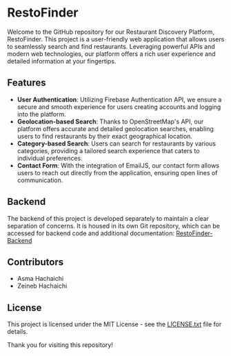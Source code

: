# RestoFinder

Welcome to the GitHub repository for our Restaurant Discovery Platform, RestoFinder. This project is a user-friendly web application that allows users to seamlessly search and find restaurants. Leveraging powerful APIs and modern web technologies, our platform offers a rich user experience and detailed information at your fingertips.

## Features

- **User Authentication**: Utilizing Firebase Authentication API, we ensure a secure and smooth experience for users creating accounts and logging into the platform.
- **Geolocation-based Search**: Thanks to OpenStreetMap's API, our platform offers accurate and detailed geolocation searches, enabling users to find restaurants by their exact geographical location.
- **Category-based Search**: Users can search for restaurants by various categories, providing a tailored search experience that caters to individual preferences.
- **Contact Form**: With the integration of EmailJS, our contact form allows users to reach out directly from the application, ensuring open lines of communication.

## Backend

The backend of this project is developed separately to maintain a clear separation of concerns. It is housed in its own Git repository, which can be accessed for backend code and additional documentation: [RestoFinder-Backend](https://github.com/asma-hachaichi/RestoFinder-Backend.git)

## Contributors

- Asma Hachaichi
- Zeineb Hachaichi

## License

This project is licensed under the MIT License - see the [LICENSE.txt](LICENSE.txt) file for details.

Thank you for visiting this repository!
